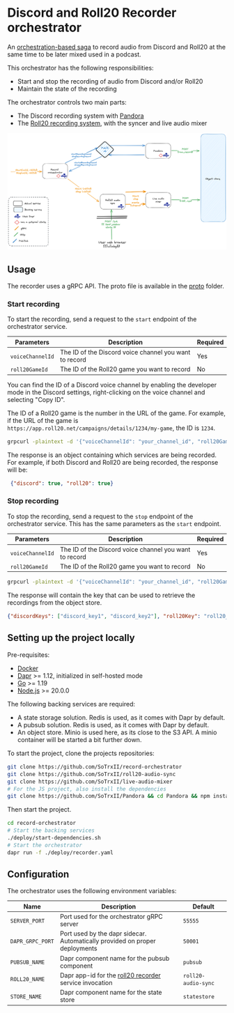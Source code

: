 # Discord and Roll20 Recorder orchestrator


An [orchestration-based saga](https://learn.microsoft.com/en-us/azure/architecture/reference-architectures/saga/saga)
to record audio from Discord and Roll20 at the same time to be later mixed used in a podcast.

This orchestrator has the following responsibilities:
- Start and stop the recording of audio from Discord and/or Roll20
- Maintain the state of the recording

The orchestrator controls two main parts:
- The Discord recording system with [Pandora](https://github.com/SoTrxII/Pandora)
- The [Roll20 recording system](https://github.com/SoTrxII/roll20-audio-sync), with the syncer and live audio mixer

![sequence](./docs/recorder-sequence.png)

## Usage

The recorder uses a gRPC API. The proto file is available in the [proto](./proto) folder.

### Start recording

To start the recording, send a request to the `start` endpoint of the orchestrator service.

|Parameters| Description | Required |
|----------|-------------|----------|
|`voiceChannelId`| The ID of the Discord voice channel you want to record | Yes |
|`roll20GameId`| The ID of the Roll20 game you want to record | No |

You can find the ID of a Discord voice channel by enabling the developer mode in the Discord settings, right-clicking on the voice channel and selecting "Copy ID".

The ID of a Roll20 game is the number in the URL of the game. For example, if the URL of the game is `https://app.roll20.net/campaigns/details/1234/my-game`, the ID is `1234`.


```bash
grpcurl -plaintext -d '{"voiceChannelId": "your_channel_id", "roll20GameId": "your_game_id"}' localhost:50051 recorder.RecordService/Start
```

The response is an object containing which services are being recorded. For example, if both Discord and Roll20 are being recorded, the response will be: 
```json
 {"discord": true, "roll20": true}
```

### Stop recording

To stop the recording, send a request to the `stop` endpoint of the orchestrator service. This has the same parameters as the `start` endpoint.

|Parameters| Description | Required |
|----------|-------------|----------|
|`voiceChannelId`| The ID of the Discord voice channel you want to record | Yes |
|`roll20GameId`| The ID of the Roll20 game you want to record | No |

```bash
grpcurl -plaintext -d '{"voiceChannelId": "your_channel_id", "roll20GameId": "your_game_id"}' localhost:50051 recorder.RecordService/Stop
```

The response will contain the key that can be used to retrieve the recordings from the object store.

```json
{"discordKeys": ["discord_key1", "discord_key2"], "roll20Key": "roll20_key"}
```

## Setting up the project locally

Pre-requisites:
- [Docker](https://docs.docker.com/get-docker/)
- [Dapr](https://dapr.io/) >= 1.12, initialized in self-hosted mode
- [Go](https://golang.org/) >= 1.19
- [Node.js](https://nodejs.org/en/) >= 20.0.0

The following backing services are required:
- A state storage solution. Redis is used, as it comes with Dapr by default.
- A pubsub solution. Redis is used, as it comes with Dapr by default.
- An object store. Minio is used here, as its close to the S3 API. A minio container will be started a bit further down.

To start the project, clone the projects repositories:

```bash
git clone https://github.com/SoTrxII/record-orchestrator
git clone https://github.com/SoTrxII/roll20-audio-sync
git clone https://github.com/SoTrxII/live-audio-mixer
# For the JS project, also install the dependencies
git clone https://github.com/SoTrxII/Pandora && cd Pandora && npm install && cd ..
```

Then start the project.

```bash
cd record-orchestrator
# Start the backing services
./deploy/start-dependencies.sh
# Start the orchestrator
dapr run -f ./deploy/recorder.yaml
```   




## Configuration

The orchestrator uses the following environment variables:

| Name | Description                                                                                            | Default |
|------|--------------------------------------------------------------------------------------------------------|---|
|`SERVER_PORT`| Port used for the orchestrator gRPC server                                                             |`55555` |
|`DAPR_GRPC_PORT`| Port used by the dapr sidecar. Automatically provided on proper deployments                            |`50001` |
|`PUBSUB_NAME`| Dapr component name for the pubsub component                                                           |`pubsub` |
|`ROLL20_NAME`| Dapr app-id for the [roll20 recorder](https://github.com/SoTrxII/roll20-audio-sync) service invocation |`roll20-audio-sync` |
|`STORE_NAME`| Dapr component name for the state store                                                                |`statestore` |



